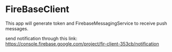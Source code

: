 # FireBaseClient
This app will generate token and FirebaseMessagingService to receive push messages.

send notification through this link:
https://console.firebase.google.com/project/fir-client-353cb/notification
